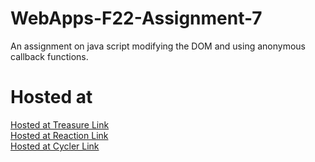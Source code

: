# WebApps-F22-Assignment-7
An assignment on java script modifying the DOM and using anonymous callback functions.
# Hosted at
[Hosted at  Treasure Link](https://44-563-web-apps-f22.github.io/44563-webapps-assignment-7-s555352/treasure.html)<br>
[Hosted at  Reaction Link](https://44-563-web-apps-f22.github.io/44563-webapps-assignment-7-s555352/reaction.html)<br>
[Hosted at  Cycler Link](https://44-563-web-apps-f22.github.io/44563-webapps-assignment-7-s555352/cycler.html)<br>
